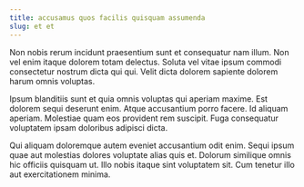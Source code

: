 ```yaml
---
title: accusamus quos facilis quisquam assumenda
slug: et et
---
```


Non nobis rerum incidunt praesentium sunt et consequatur nam illum. Non vel enim itaque dolorem totam delectus. Soluta vel vitae ipsum commodi consectetur nostrum dicta qui qui. Velit dicta dolorem sapiente dolorem harum omnis voluptas.

Ipsum blanditiis sunt et quia omnis voluptas qui aperiam maxime. Est dolorem sequi deserunt enim. Atque accusantium porro facere. Id aliquam aperiam. Molestiae quam eos provident rem suscipit. Fuga consequatur voluptatem ipsam doloribus adipisci dicta.

Qui aliquam doloremque autem eveniet accusantium odit enim. Sequi ipsum quae aut molestias dolores voluptate alias quis et. Dolorum similique omnis hic officiis quisquam ut. Illo nobis itaque sint voluptatem sit. Cum tenetur illo aut exercitationem minima.
